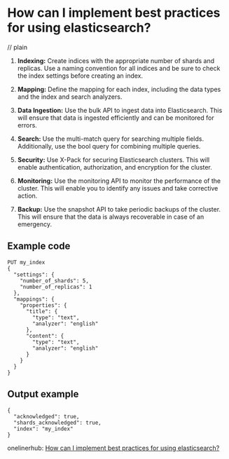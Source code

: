 # How can I implement best practices for using elasticsearch?
// plain

1. **Indexing:** Create indices with the appropriate number of shards and replicas. Use a naming convention for all indices and be sure to check the index settings before creating an index.

2. **Mapping:** Define the mapping for each index, including the data types and the index and search analyzers.

3. **Data Ingestion:** Use the bulk API to ingest data into Elasticsearch. This will ensure that data is ingested efficiently and can be monitored for errors.

4. **Search:** Use the multi-match query for searching multiple fields. Additionally, use the bool query for combining multiple queries.

5. **Security:** Use X-Pack for securing Elasticsearch clusters. This will enable authentication, authorization, and encryption for the cluster.

6. **Monitoring:** Use the monitoring API to monitor the performance of the cluster. This will enable you to identify any issues and take corrective action.

7. **Backup:** Use the snapshot API to take periodic backups of the cluster. This will ensure that the data is always recoverable in case of an emergency.

## Example code

```
PUT my_index
{
  "settings": {
    "number_of_shards": 5,
    "number_of_replicas": 1
  },
  "mappings": {
    "properties": {
      "title": {
        "type": "text",
        "analyzer": "english"
      },
      "content": {
        "type": "text",
        "analyzer": "english"
      }
    }
  }
}
```
## Output example

```
{
  "acknowledged": true,
  "shards_acknowledged": true,
  "index": "my_index"
}
```

onelinerhub: [How can I implement best practices for using elasticsearch?](https://onelinerhub.com/elasticsearch/how-can-i-implement-best-practices-for-using-elasticsearch)